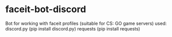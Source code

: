# faceit-bot-discord
Bot for working with faceit profiles (suitable for CS: GO game servers)
used:
discord.py (pip install discord.py)
requests (pip install requests)
